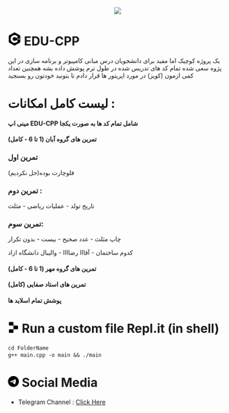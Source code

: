 <div align="center"><img src="https://pub-f3b44c90882f4cd189da08d385eb4a7e.r2.dev/app.png" width="700"></div>

# <img src="https://raw.githubusercontent.com/ahspace7/EDU-CPP/main/object-storage/cpp.svg" width="30" heght="3-">  EDU-CPP
یک پروژه کوچیک اما مفید برای دانشجویان درس مبانی کامپیوتر و برنامه سازی
در این پژوه سعی شده تمام کد های تدریس شده در طول ترم پوشش داده بشه همچنین تعداد کمی ازمون  (کویز) در مورد اپریتور ها قرار دادم تا بتونید خودتون رو بسنجید

# لیست کامل امکانات :
#### مینی اپ EDU-CPP  شامل تمام کد ها به صورت یکجا
#### تمرین های گروه آبان (1 تا 6 - کامل)
### تمرین اول

فلوچارت بوده(حل نکردیم)

### تمرین دوم : 

 تاریخ تولد -  عملیات ریاضی - مثلث

 ### تمرین سوم:

 چاپ مثلث - عدد صحیح - بیست - بدون تکرار


 کدوم ساختمان - آقااا رضاااا - والیبال دانشگاه ازاد
#### تمرین های گروه مهر (1 تا 6 - کامل)
#### تمرین های استاد صفایی (کامل)
#### پوشش تمام اسلاید ها

# <img src="https://raw.githubusercontent.com/ahspace7/EDU-CPP/main/object-storage/replit.svg" width="25" height="25"> Run a custom file Repl.it (in shell)
```run
cd FolderName
g++ main.cpp -o main && ./main
```
# <img src="https://raw.githubusercontent.com/ahspace7/EDU-CPP/main/object-storage/social.svg" width="25"> Social Media
- Telegram Channel : [Click Here](https://t.me/LE_CEIT_QIAU)

